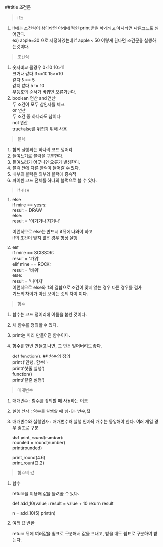 ##title 조건문

>if문

1. if에는 조건식이 참이라면 아래에 적힌 print 문을 하게되고 아니라면 다른코드로 넘어간다.  
	ex) apple=30 으로 지정하였는데 if apple < 50 이렇게 된다면 조건문을 실행하는것이다.

>조건식

1. 숫자비교
	클경우 0<10 10>11  
	크거나 같다 3<=10 15>=10  
	같다 5 == 5  
	같지 않다 5 != 10  
	부등호의 순서가 바뀌면 오류가난다.  
2. boolean 연산
	and 연산  
		두 조건이 모두 참인지를 체크  
	or 연산  
		두 조건 중 하나라도 참이다  
	not 연산  
		true/false를 뒤집기 위해 사용

>블럭

1. 함께 실행되는 하나의 코드 덩어리
2. 들여쓰기로 블럭을 구분한다.
3. 들여쓰리가 어긋나면 오류가 발생한다.
4. 블럭 안에 다른 블럭이 들어갈 수 있다.
5. 내부의 블럭은 외부의 블럭에 종속적
6. 파이썬 코드 전체를 하나의 블럭으로 볼 수 있다.

>if else

1. else  
	if mine == yesrs:  
		result = DRAW  
	else:  
		result = '이기거나 지거나'  

	이런식으로 else는 반드시 if뒤에 나와야 하고  
	if의 조건이 맞지 않은 경우 항상 실행
2. elif  
	if mine == SCISSOR:  
		result = '가위'  
	elif mine == ROCK:  
		result = '바위'  
	else:  
		result = '나머지'  
	이런식으로 else와 if의 결합으로 조건이 맞지 않는 경우 다른 경우를 검사  
	기느의 차이가 아닌 보이는 것의 차이 이다.
	
>함수

1. 함수는 코드 덩어리에 이름을 붙인 것이다.
2. 새 함수를 정의할 수 있다.
3. print는 미리 만들어진 함수이다.
4. 함수를 한번 만들고 나면, 그 안은 잊어버려도 좋다.

	def function(): ## 함수의 정의  
		print ('안녕, 함수!')  
	print('첫줄 실행')  
	function()  
	print('끝줄 실행')  

>매개변수

1. 매개변수 : 함수를 정의할 때 사용하는 이름
2. 실행 인자 : 함수를 실행할 때 넘기는 변수,값
3. 매개변수와 실행인자 : 
	매개변수와 실행 인자의 개수는 동일해야 한다.
	여러 개일 경우 쉼표로 구분
	
	def print_round(number):  
		rounded = round(number)  
		print(rounded)  
	
	print_round(4.6)  
	print_rount(2.2)  
	
> 함수의 값

1. 함수  

	return을 이용해 값을 돌려줄 수 있다.
	
	def add_10(value):
		result = value + 10
		return result
	
	n = add_10(5)
	print(n)
	
2. 여러 값 반환  

	return 뒤에 여러값을 쉼표로 구분해서 값을 보내고, 받을 때도 쉼표로 구분하여 받는다.